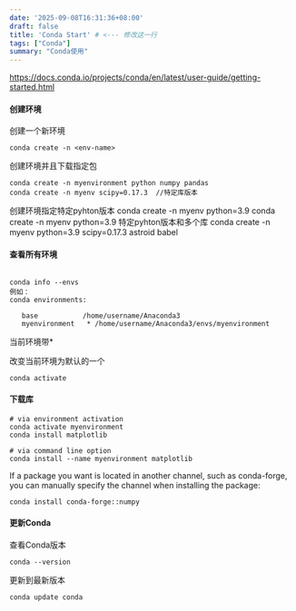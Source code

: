 ```yaml
---
date: '2025-09-08T16:31:36+08:00'
draft: false
title: 'Conda Start' # <--- 修改这一行
tags: ["Conda"]
summary: "Conda使用"
---
```


https://docs.conda.io/projects/conda/en/latest/user-guide/getting-started.html
#### 创建环境
创建一个新环境
```
conda create -n <env-name>
```
创建环境并且下载指定包
```
conda create -n myenvironment python numpy pandas
conda create -n myenv scipy=0.17.3  //特定库版本
```
创建环境指定特定pyhton版本
conda create -n myenv python=3.9
conda create -n myenv python=3.9
特定pyhton版本和多个库
conda create -n myenv python=3.9 scipy=0.17.3 astroid babel
#### 查看所有环境
```

conda info --envs
例如：
conda environments:

   base           /home/username/Anaconda3
   myenvironment   * /home/username/Anaconda3/envs/myenvironment
```
当前环境带*

改变当前环境为默认的一个
```
conda activate
```
   
#### 下载库
```
# via environment activation
conda activate myenvironment
conda install matplotlib

# via command line option
conda install --name myenvironment matplotlib
```

If a package you want is located in another channel, such as conda-forge, you can manually specify the channel when installing the package:
```
conda install conda-forge::numpy
```
#### 更新Conda
查看Conda版本
```
conda --version
```
更新到最新版本
```
conda update conda
```